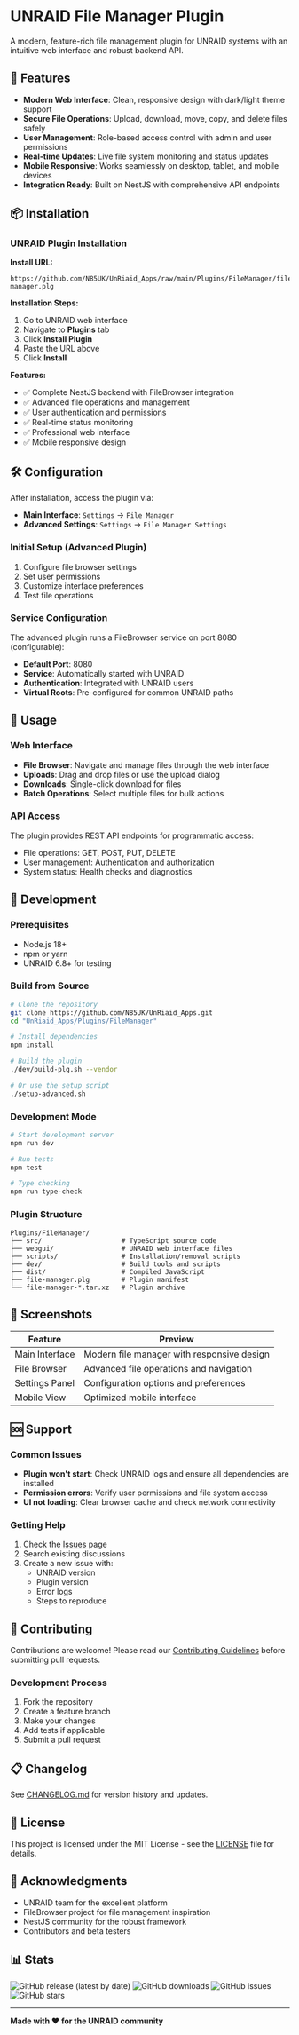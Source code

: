 # UNRAID File Manager Plugin

A modern, feature-rich file management plugin for UNRAID systems with an intuitive web interface and robust backend API.

## 🚀 Features

- **Modern Web Interface**: Clean, responsive design with dark/light theme support
- **Secure File Operations**: Upload, download, move, copy, and delete files safely
- **User Management**: Role-based access control with admin and user permissions
- **Real-time Updates**: Live file system monitoring and status updates
- **Mobile Responsive**: Works seamlessly on desktop, tablet, and mobile devices
- **Integration Ready**: Built on NestJS with comprehensive API endpoints

## 📦 Installation

### UNRAID Plugin Installation
**Install URL:** 
```
https://github.com/N85UK/UnRiaid_Apps/raw/main/Plugins/FileManager/file-manager.plg
```

**Installation Steps:**
1. Go to UNRAID web interface
2. Navigate to **Plugins** tab
3. Click **Install Plugin**
4. Paste the URL above
5. Click **Install**

**Features:**
- ✅ Complete NestJS backend with FileBrowser integration
- ✅ Advanced file operations and management
- ✅ User authentication and permissions
- ✅ Real-time status monitoring
- ✅ Professional web interface
- ✅ Mobile responsive design

## 🛠️ Configuration

After installation, access the plugin via:
- **Main Interface**: `Settings` → `File Manager`
- **Advanced Settings**: `Settings` → `File Manager Settings`

### Initial Setup (Advanced Plugin)
1. Configure file browser settings
2. Set user permissions
3. Customize interface preferences
4. Test file operations

### Service Configuration
The advanced plugin runs a FileBrowser service on port 8080 (configurable):
- **Default Port**: 8080
- **Service**: Automatically started with UNRAID
- **Authentication**: Integrated with UNRAID users
- **Virtual Roots**: Pre-configured for common UNRAID paths

## 📱 Usage

### Web Interface
- **File Browser**: Navigate and manage files through the web interface
- **Uploads**: Drag and drop files or use the upload dialog
- **Downloads**: Single-click download for files
- **Batch Operations**: Select multiple files for bulk actions

### API Access
The plugin provides REST API endpoints for programmatic access:
- File operations: GET, POST, PUT, DELETE
- User management: Authentication and authorization
- System status: Health checks and diagnostics

## 🔧 Development

### Prerequisites
- Node.js 18+
- npm or yarn
- UNRAID 6.8+ for testing

### Build from Source
```bash
# Clone the repository
git clone https://github.com/N85UK/UnRiaid_Apps.git
cd "UnRiaid_Apps/Plugins/FileManager"

# Install dependencies
npm install

# Build the plugin
./dev/build-plg.sh --vendor

# Or use the setup script
./setup-advanced.sh
```

### Development Mode
```bash
# Start development server
npm run dev

# Run tests
npm test

# Type checking
npm run type-check
```

### Plugin Structure
```
Plugins/FileManager/
├── src/                    # TypeScript source code
├── webgui/                 # UNRAID web interface files
├── scripts/                # Installation/removal scripts
├── dev/                    # Build tools and scripts
├── dist/                   # Compiled JavaScript
├── file-manager.plg        # Plugin manifest
└── file-manager-*.tar.xz   # Plugin archive
```

## 📸 Screenshots

| Feature | Preview |
|---------|---------|
| Main Interface | Modern file manager with responsive design |
| File Browser | Advanced file operations and navigation |
| Settings Panel | Configuration options and preferences |
| Mobile View | Optimized mobile interface |

## 🆘 Support

### Common Issues
- **Plugin won't start**: Check UNRAID logs and ensure all dependencies are installed
- **Permission errors**: Verify user permissions and file system access
- **UI not loading**: Clear browser cache and check network connectivity

### Getting Help
1. Check the [Issues](https://github.com/N85UK/UnRiaid_Apps/issues) page
2. Search existing discussions
3. Create a new issue with:
   - UNRAID version
   - Plugin version
   - Error logs
   - Steps to reproduce

## 🤝 Contributing

Contributions are welcome! Please read our [Contributing Guidelines](CONTRIBUTING.md) before submitting pull requests.

### Development Process
1. Fork the repository
2. Create a feature branch
3. Make your changes
4. Add tests if applicable
5. Submit a pull request

## 📋 Changelog

See [CHANGELOG.md](CHANGELOG.md) for version history and updates.

## 📄 License

This project is licensed under the MIT License - see the [LICENSE](LICENSE) file for details.

## 🙏 Acknowledgments

- UNRAID team for the excellent platform
- FileBrowser project for file management inspiration
- NestJS community for the robust framework
- Contributors and beta testers

## 📊 Stats

![GitHub release (latest by date)](https://img.shields.io/github/v/release/N85UK/UnRiaid_Apps)
![GitHub downloads](https://img.shields.io/github/downloads/N85UK/UnRiaid_Apps/total)
![GitHub issues](https://img.shields.io/github/issues/N85UK/UnRiaid_Apps)
![GitHub stars](https://img.shields.io/github/stars/N85UK/UnRiaid_Apps)

---

**Made with ❤️ for the UNRAID community**